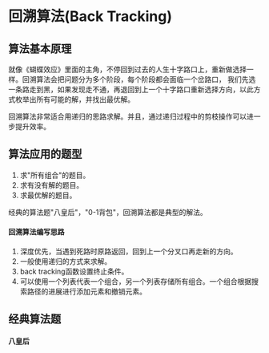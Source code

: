 # 回溯算法(Back Tracking)
## 算法基本原理
就像《蝴蝶效应》里面的主角，不停回到过去的人生十字路口上，重新做选择一样。回溯算法会把问题分为多个阶段，每个阶段都会面临一个岔路口，
我们先选一条路走到黑，如果发现走不通，再退回到上一个十字路口重新选择方向，以此方式枚举出所有可能的解，并找出最优解。

回溯算法非常适合用递归的思路求解。并且，通过递归过程中的剪枝操作可以进一步提升效率。

## 算法应用的题型
1. 求"所有组合"的题目。
2. 求有没有解的题目。
3. 求最优解的题目。

经典的算法题"八皇后"，"0-1背包"，回溯算法都是典型的解法。

#### 回溯算法编写思路
1. 深度优先，当遇到死路时原路返回，回到上一个分叉口再走新的方向。
2. 一般使用递归的方式来求解。
3. back tracking函数设置终止条件。
4. 可以使用一个列表代表一个组合，另一个列表存储所有组合。一个组合根据搜索路径的进展进行添加元素和撤销元素。

## 经典算法题

#### 八皇后


